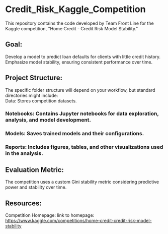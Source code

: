 # Credit_Risk_Kaggle_Competition

This repository contains the code developed by Team Front Line for the Kaggle competition, "Home Credit - Credit Risk Model Stability."
## Goal:
Develop a model to predict loan defaults for clients with little credit history.
Emphasize model stability, ensuring consistent performance over time.
## Project Structure:
The specific folder structure will depend on your workflow, but standard directories might include:
</br> Data: Stores competition datasets.
### Notebooks: Contains Jupyter notebooks for data exploration, analysis, and model development.
### Models: Saves trained models and their configurations.
### Reports: Includes figures, tables, and other visualizations used in the analysis.
## Evaluation Metric:
The competition uses a custom Gini stability metric considering predictive power and stability over time.
## Resources:
Competition Homepage: link to homepage: https://www.kaggle.com/competitions/home-credit-credit-risk-model-stability
